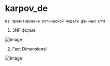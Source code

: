 # karpov_de

`№1 Проектировние логической модели даннных DWH`

1. 3NF форма

![image](https://github.com/ZhDmitriy/karpov_de/assets/141666797/2b9139a1-1b06-48d1-8157-6c1802d5493e)

2. Fact Dimensional

![image](https://github.com/ZhDmitriy/karpov_de/assets/141666797/e11a5bac-4a1e-45f1-af12-32835d947323)


